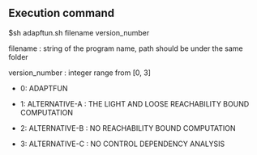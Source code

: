 ## Execution command

$sh adapftun.sh filename version_number

filename : string of the program name, path should be under the same folder

version_number : integer range from [0, 3]

* 0: ADAPTFUN

* 1: ALTERNATIVE-A : THE LIGHT AND LOOSE REACHABILITY BOUND COMPUTATION

* 2: ALTERNATIVE-B : NO REACHABILITY BOUND COMPUTATION 
* 3: ALTERNATIVE-C : NO CONTROL DEPENDENCY ANALYSIS 

